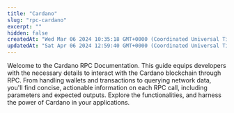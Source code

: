 ```yaml
---
title: "Cardano"
slug: "rpc-cardano"
excerpt: ""
hidden: false
createdAt: "Wed Mar 06 2024 10:35:18 GMT+0000 (Coordinated Universal Time)"
updatedAt: "Sat Apr 06 2024 12:59:40 GMT+0000 (Coordinated Universal Time)"
---
```


Welcome to the Cardano RPC Documentation. This guide equips developers with the necessary details to interact with the Cardano blockchain through RPC. From handling wallets and transactions to querying network data, you'll find concise, actionable information on each RPC call, including parameters and expected outputs. Explore the functionalities, and harness the power of Cardano in your applications.